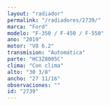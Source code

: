 ```yaml
---
layout: "radiador"
permalink: "/radiadores/2739/"
marca: "Ford"
modelo: "F-350 / F-450 / F-550"
ano: "2019"
motor: "V8 6.2"
transmision: "Automática"
parte: "HC3Z8005C"
clima: "Con clima"
alto: "30 3/8"
ancho: "27 11/16"
observaciones: ""
id: "2739"
---
```


